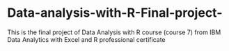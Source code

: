 # Data-analysis-with-R-Final-project-
This is the final project of Data Analysis with R course (course 7) from IBM Data Analytics with Excel and R professional certificate 

